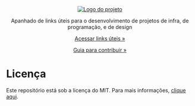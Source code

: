 <div align="center">
  <a href="https://github.com/mlucasdasilva/Links-uteis/blob/master/LINKS.md">
    <img alt="Logo do projeto" src="https://raw.githubusercontent.com/mlucasdasilva/Links-uteis/master/logo.png">
  </a>
</div>
<p align="center">Apanhado de links úteis para o desenvolvimento de projetos de infra, de programação, e de design</p>

[<p align="center">Acessar links úteis »</p>](https://github.com/mlucasdasilva/Links-uteis/blob/master/LINKS.md)
[<p align="center">Guia para contribuir »</p>](https://github.com/mlucasdasilva/Links-uteis/blob/master/CONTRIBUTING.md)

# Licença
Este repositório está sob a licença do MIT. Para mais informações, [clique aqui](https://github.com/OfficialMarinho/Links-uteis/blob/master/LICENSE).

